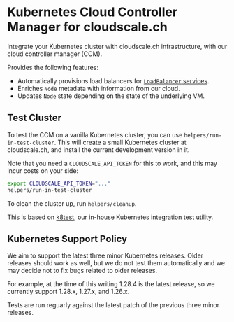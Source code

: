 # Kubernetes Cloud Controller Manager for cloudscale.ch

Integrate your Kubernetes cluster with cloudscale.ch infrastructure, with our cloud controller manager (CCM).

Provides the following features:

* Automatically provisions load balancers for [`LoadBalancer` services](https://kubernetes.io/docs/concepts/services-networking/service/#loadbalancer).
* Enriches `Node` metadata with information from our cloud.
* Updates `Node` state depending on the state of the underlying VM.

## Test Cluster

To test the CCM on a vanilla Kubernetes cluster, you can use `helpers/run-in-test-cluster`. This will create a small Kubernetes cluster at cloudscale.ch,
and install the current development version in it.

Note that you need a `CLOUDSCALE_API_TOKEN` for this to work, and this may incur costs on your side:

```bash
export CLOUDSCALE_API_TOKEN="..."
helpers/run-in-test-cluster
```

To clean the cluster up, run `helpers/cleanup`.

This is based on [k8test](https://github.com/cloudscale-ch/k8test), our in-house Kubernetes integration test utility.

## Kubernetes Support Policy

We aim to support the latest three minor Kubernetes releases. Older releases should work as well, but we do not test them automatically and we may decide not to fix bugs related to older releases.

For example, at the time of this writing 1.28.4 is the latest release, so we currently support 1.28.x, 1.27.x, and 1.26.x.

Tests are run reguarly against the latest patch of the previous three minor releases.
